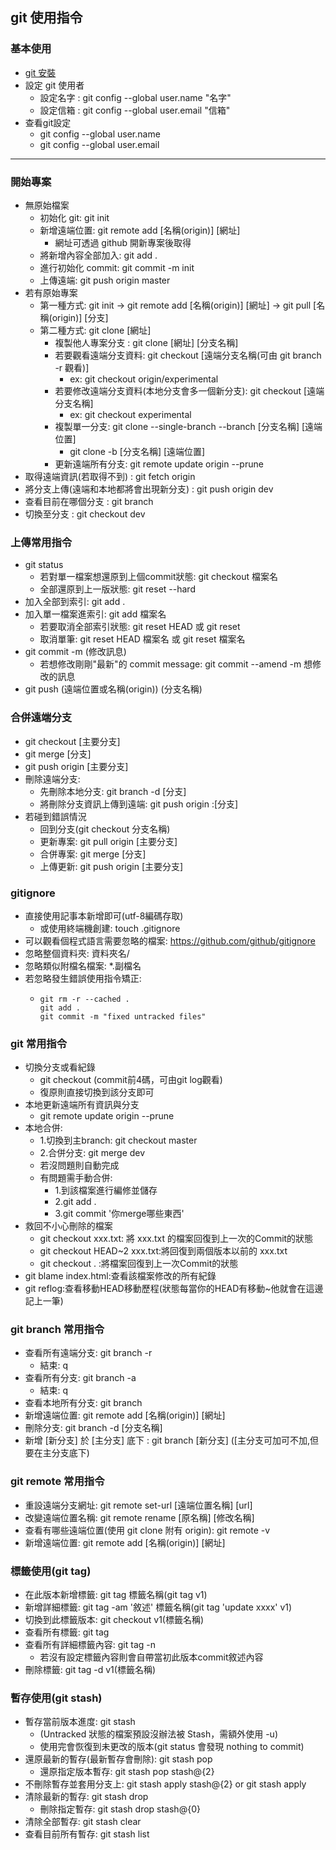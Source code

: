 ## git 使用指令

### 基本使用
- [git 安裝](https://git-scm.com/downloads)
- 設定 git 使用者
  - 設定名字 : git config --global user.name "名字"
  - 設定信箱 : git config --global user.email "信箱"
- 查看git設定
  - git config --global user.name
  - git config --global user.email

---
### 開始專案
  - 無原始檔案
    - 初始化 git: git init
    - 新增遠端位置: git remote add [名稱(origin)] [網址]
      - 網址可透過 github 開新專案後取得
    - 將新增內容全部加入: git add .
    - 進行初始化 commit: git commit -m init
    - 上傳遠端: git push origin master
  - 若有原始專案
    - 第一種方式: git init -> git remote add [名稱(origin)] [網址] -> git pull [名稱(origin)] [分支] 
    - 第二種方式: git clone [網址]
      - 複製他人專案分支 : git clone [網址] [分支名稱]
      - 若要觀看遠端分支資料: git checkout [遠端分支名稱(可由 git branch -r 觀看)]
        - ex: git checkout origin/experimental
      - 若要修改遠端分支資料(本地分支會多一個新分支): git checkout [遠端分支名稱]
        - ex: git checkout experimental
      - 複製單一分支: git clone --single-branch --branch [分支名稱] [遠端位置]
        - git clone -b [分支名稱] [遠端位置]
      - 更新遠端所有分支: git remote update origin --prune
  - 取得遠端資訊(若取得不到) : git fetch origin 
  - 將分支上傳(遠端和本地都將會出現新分支) : git push origin dev 
  - 查看目前在哪個分支 : git branch 
  - 切換至分支 : git checkout dev  
    
### 上傳常用指令
  - git status
    - 若對單一檔案想還原到上個commit狀態: git checkout 檔案名
    - 全部還原到上一版狀態: git reset --hard
  - 加入全部到索引: git add .
  - 加入單一檔案進索引: git add 檔案名
    - 若要取消全部索引狀態: git reset HEAD 或 git reset
    - 取消單筆: git reset HEAD 檔案名 或 git reset 檔案名
  - git commit -m (修改訊息)
    - 若想修改剛剛"最新"的 commit message: git commit --amend -m 想修改的訊息
  - git push (遠端位置或名稱(origin)) (分支名稱)
  
### 合併遠端分支
  - git checkout [主要分支]
  - git merge [分支]
  - git push origin [主要分支]
  - 刪除遠端分支: 
    - 先刪除本地分支: git branch -d [分支]
    - 將刪除分支資訊上傳到遠端: git push origin :[分支]
  - 若碰到錯誤情況
    - 回到分支(git checkout 分支名稱)
    - 更新專案: git pull origin [主要分支]
    - 合併專案: git merge [分支]
    - 上傳更新: git push origin [主要分支]
    
### gitignore
  - 直接使用記事本新增即可(utf-8編碼存取)
    - 或使用終端機創建: touch .gitignore
  - 可以觀看個程式語言需要忽略的檔案: https://github.com/github/gitignore
  - 忽略整個資料夾: 資料夾名/
  - 忽略類似附檔名檔案: *.副檔名
  - 若忽略發生錯誤使用指令矯正:
    - ```
      git rm -r --cached .
      git add .
      git commit -m "fixed untracked files"
      ```
  
### git 常用指令
  - 切換分支或看紀錄
    - git checkout (commit前4碼，可由git log觀看)
    - 復原則直接切換到該分支即可
  - 本地更新遠端所有資訊與分支
    - git remote update origin --prune
  - 本地合併:
    - 1.切換到主branch: git checkout master
    - 2.合併分支: git merge dev
    - 若沒問題則自動完成 
    - 有問題需手動合併:
      - 1.到該檔案進行編修並儲存
      - 2.git add . 
      - 3.git commit '你merge哪些東西'
  - 救回不小心刪除的檔案
    - git checkout xxx.txt: 將 xxx.txt 的檔案回復到上一次的Commit的狀態
    - git checkout HEAD~2 xxx.txt:將回復到兩個版本以前的 xxx.txt
    - git checkout . :將檔案回復到上一次Commit的狀態
  - git blame index.html:查看該檔案修改的所有紀錄
  - git reflog:查看移動HEAD移動歷程(狀態每當你的HEAD有移動~他就會在這邊記上一筆)

### git branch 常用指令
  - 查看所有遠端分支: git branch -r
    - 結束: q
  - 查看所有分支: git branch -a
    - 結束: q
  - 查看本地所有分支: git branch
  - 新增遠端位置: git remote add [名稱(origin)] [網址]
  - 刪除分支: git branch -d [分支名稱]
  - 新增 [新分支] 於 [主分支] 底下 : git branch [新分支] ([主分支可加可不加,但要在主分支底下) 

### git remote 常用指令
  - 重設遠端分支網址: git remote set-url [遠端位置名稱] [url]
  - 改變遠端位置名稱: git remote rename [原名稱] [修改名稱]
  - 查看有哪些遠端位置(使用 git clone 附有 origin): git remote -v
  - 新增遠端位置: git remote add [名稱(origin)] [網址]
  
### 標籤使用(git tag)
  - 在此版本新增標籤: git tag 標籤名稱(git tag v1)
  - 新增詳細標籤: git tag -am '敘述' 標籤名稱(git tag 'update xxxx' v1)
  - 切換到此標籤版本: git checkout v1(標籤名稱)
  - 查看所有標籤: git tag
  - 查看所有詳細標籤內容: git tag -n
    - 若沒有設定標籤內容則會自帶當初此版本commit敘述內容
  - 刪除標籤: git tag -d v1(標籤名稱)
  
### 暫存使用(git stash)
  - 暫存當前版本進度: git stash
    - (Untracked 狀態的檔案預設沒辦法被 Stash，需額外使用 -u)
    - 使用完會恢復到未更改的版本(git status 會發現 nothing to commit)
  - 還原最新的暫存(最新暫存會刪除): git stash pop
    - 還原指定版本暫存: git stash pop stash@{2}
  - 不刪除暫存並套用分支上: git stash apply stash@{2} or git stash apply
  - 清除最新的暫存: git stash drop
    - 刪除指定暫存: git stash drop stash@{0}
  - 清除全部暫存: git stash clear
  - 查看目前所有暫存: git stash list
